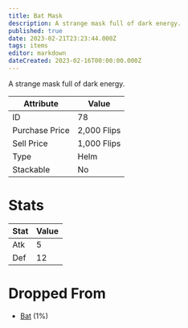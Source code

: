 ```yaml
---
title: Bat Mask
description: A strange mask full of dark energy.
published: true
date: 2023-02-21T23:23:44.000Z
tags: items
editor: markdown
dateCreated: 2023-02-16T00:00:00.000Z
---
```


A strange mask full of dark energy.

|Attribute|Value|
|-|-|
|ID|78|
|Purchase Price|2,000 Flips|
|Sell Price|1,000 Flips|
|Type|Helm|
|Stackable|No|

# Stats
|Stat|Value|
|-|-|
|Atk|5|
|Def|12|

# Dropped From
 * [Bat](/monsters/bat.md) (1%)
